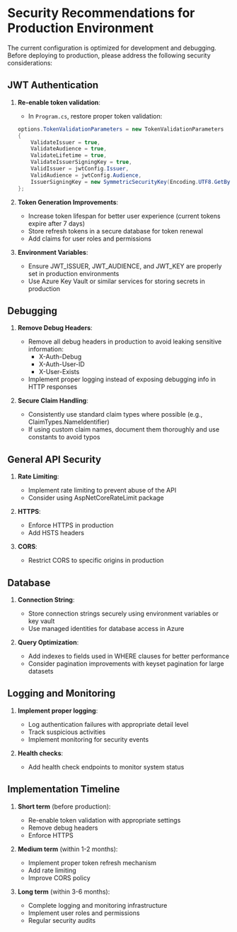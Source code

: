 # Security Recommendations for Production Environment

The current configuration is optimized for development and debugging. Before deploying to production, please address the following security considerations:

## JWT Authentication

1. **Re-enable token validation**: 
   - In `Program.cs`, restore proper token validation:
   ```csharp
   options.TokenValidationParameters = new TokenValidationParameters
   {
       ValidateIssuer = true,
       ValidateAudience = true,
       ValidateLifetime = true,
       ValidateIssuerSigningKey = true,
       ValidIssuer = jwtConfig.Issuer,
       ValidAudience = jwtConfig.Audience,
       IssuerSigningKey = new SymmetricSecurityKey(Encoding.UTF8.GetBytes(jwtConfig.Key))
   };
   ```

2. **Token Generation Improvements**:
   - Increase token lifespan for better user experience (current tokens expire after 7 days)
   - Store refresh tokens in a secure database for token renewal
   - Add claims for user roles and permissions

3. **Environment Variables**:
   - Ensure JWT_ISSUER, JWT_AUDIENCE, and JWT_KEY are properly set in production environments
   - Use Azure Key Vault or similar services for storing secrets in production

## Debugging

1. **Remove Debug Headers**:
   - Remove all debug headers in production to avoid leaking sensitive information:
     - X-Auth-Debug
     - X-Auth-User-ID
     - X-User-Exists
   - Implement proper logging instead of exposing debugging info in HTTP responses
   
2. **Secure Claim Handling**:
   - Consistently use standard claim types where possible (e.g., ClaimTypes.NameIdentifier)
   - If using custom claim names, document them thoroughly and use constants to avoid typos

## General API Security

1. **Rate Limiting**:
   - Implement rate limiting to prevent abuse of the API
   - Consider using AspNetCoreRateLimit package

2. **HTTPS**:
   - Enforce HTTPS in production
   - Add HSTS headers

3. **CORS**:
   - Restrict CORS to specific origins in production

## Database

1. **Connection String**:
   - Store connection strings securely using environment variables or key vault
   - Use managed identities for database access in Azure

2. **Query Optimization**:
   - Add indexes to fields used in WHERE clauses for better performance
   - Consider pagination improvements with keyset pagination for large datasets

## Logging and Monitoring

1. **Implement proper logging**:
   - Log authentication failures with appropriate detail level
   - Track suspicious activities
   - Implement monitoring for security events

2. **Health checks**:
   - Add health check endpoints to monitor system status

## Implementation Timeline

1. **Short term** (before production):
   - Re-enable token validation with appropriate settings
   - Remove debug headers
   - Enforce HTTPS

2. **Medium term** (within 1-2 months):
   - Implement proper token refresh mechanism
   - Add rate limiting
   - Improve CORS policy

3. **Long term** (within 3-6 months):
   - Complete logging and monitoring infrastructure
   - Implement user roles and permissions
   - Regular security audits
